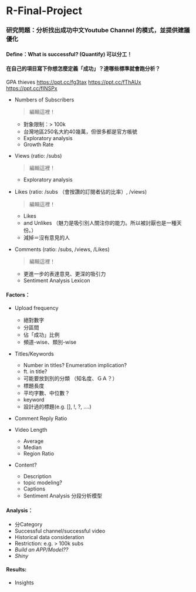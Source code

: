 # R-Final-Project

### 研究問題：分析找出成功中文Youtube Channel 的模式，並提供建議優化

#### Define：What is successful? (Quantify) 可以分工！
#### 在自己的項目寫下你想怎麼定義「成功」？達哪些標準就會跑分析？

GPA thieves https://ppt.cc/fg3tax https://ppt.cc/fThAUx https://ppt.cc/fINSPx


* Numbers of Subscribers

  > 編輯這裡！
  * 對象限制：> 100k
  *  台灣地區250名大約40幾萬，但很多都是官方帳號
  * Exploratory analysis
  * Growth Rate
  
* Views (ratio: /subs)
  > 編輯這裡！
  * Exploratory analysis
  
* Likes (ratio: /subs （會按讚的訂閱者佔的比率）, /views)
  > 編輯這裡！
  * Likes
  * and Unlikes （魅力是吸引別人關注你的能力。所以被討厭也是一種天份。）
  * 減掉＝沒有意見的人
  
* Comments (ratio: /subs, /views, /Likes)
  > 編輯這裡！
  * 更進一步的表達意見、更深的吸引力
  * Sentiment Analysis Lexicon



#### Factors：
* Upload frequency
  * 絕對數字
  * 分區間
  * 佔「成功」比例
  * 頻道-wise、類別-wise
  
* Titles/Keywords
  * Number in titles? Enumeration implication?
  * ft. in title? 
  * 可能要放到別的分類 （知名度、ＧＡ？）
  * 標題長度
  * 平均字數、中位數？
  * keyword
  * 設計過的標題(e.g. [], !, ?, ....)
		
* Comment Reply Ratio

* Video Length
  * Average
  * Median
  * Region Ratio
  
* Content?
  * Description
  * topic modeling?
  * Captions
  * Sentiment Analysis 分段分析模型

#### Analysis：
  * 分Category
  * Successful channel/successful video
  * Historical data consideration
  * Restriction: e.g. > 100k subs
  * *Build an APP/Model??*
  * *Shiny*

#### Results:
* Insights
